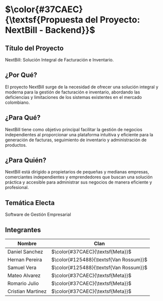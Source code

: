 # $\color{#37CAEC}{\textsf{Propuesta del Proyecto: NextBill - Backend}}$

## Título del Proyecto
NextBill: Solución Integral de Facturación e Inventario.

## ¿Por Qué?
El proyecto NextBill surge de la necesidad de ofrecer una solución integral y moderna para la gestión de facturación e inventario, abordando las deficiencias y limitaciones de los sistemas existentes en el mercado colombiano.

## ¿Para Qué?
NextBill tiene como objetivo principal facilitar la gestión de negocios independientes al proporcionar una plataforma intuitiva y eficiente para la generación de facturas, seguimiento de inventario y administración de productos.

## ¿Para Quién?
NextBill está dirigido a propietarios de pequeñas y medianas empresas, comerciantes independientes y emprendedores que buscan una solución práctica y accesible para administrar sus negocios de manera eficiente y profesional.

## Temática Electa
Software de Gestión Empresarial

## Integrantes
| Nombre            | Clan    |
|-------------------|---------|
| Daniel Sanchez    | $\color{#37CAEC}{\textsf{Meta}}$  |
| Hernan Pereira    | $\color{#125488}{\textsf{Van Rossum}}$ |
| Samuel Vera       | $\color{#125488}{\textsf{Van Rossum}}$ |
| Mateo Alvarez     | $\color{#37CAEC}{\textsf{Meta}}$   |
| Romario Julio     | $\color{#37CAEC}{\textsf{Meta}}$   |
| Cristian Martinez | $\color{#37CAEC}{\textsf{Meta}}$   |
